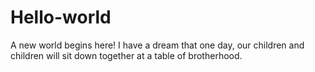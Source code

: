 # Hello-world
A new world begins here!
I have a dream that one day, our children and children will sit down together at a table of brotherhood.
